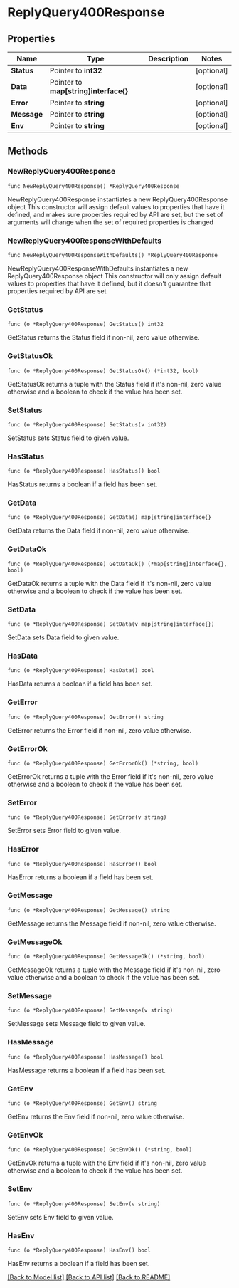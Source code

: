 # ReplyQuery400Response

## Properties

Name | Type | Description | Notes
------------ | ------------- | ------------- | -------------
**Status** | Pointer to **int32** |  | [optional] 
**Data** | Pointer to **map[string]interface{}** |  | [optional] 
**Error** | Pointer to **string** |  | [optional] 
**Message** | Pointer to **string** |  | [optional] 
**Env** | Pointer to **string** |  | [optional] 

## Methods

### NewReplyQuery400Response

`func NewReplyQuery400Response() *ReplyQuery400Response`

NewReplyQuery400Response instantiates a new ReplyQuery400Response object
This constructor will assign default values to properties that have it defined,
and makes sure properties required by API are set, but the set of arguments
will change when the set of required properties is changed

### NewReplyQuery400ResponseWithDefaults

`func NewReplyQuery400ResponseWithDefaults() *ReplyQuery400Response`

NewReplyQuery400ResponseWithDefaults instantiates a new ReplyQuery400Response object
This constructor will only assign default values to properties that have it defined,
but it doesn't guarantee that properties required by API are set

### GetStatus

`func (o *ReplyQuery400Response) GetStatus() int32`

GetStatus returns the Status field if non-nil, zero value otherwise.

### GetStatusOk

`func (o *ReplyQuery400Response) GetStatusOk() (*int32, bool)`

GetStatusOk returns a tuple with the Status field if it's non-nil, zero value otherwise
and a boolean to check if the value has been set.

### SetStatus

`func (o *ReplyQuery400Response) SetStatus(v int32)`

SetStatus sets Status field to given value.

### HasStatus

`func (o *ReplyQuery400Response) HasStatus() bool`

HasStatus returns a boolean if a field has been set.

### GetData

`func (o *ReplyQuery400Response) GetData() map[string]interface{}`

GetData returns the Data field if non-nil, zero value otherwise.

### GetDataOk

`func (o *ReplyQuery400Response) GetDataOk() (*map[string]interface{}, bool)`

GetDataOk returns a tuple with the Data field if it's non-nil, zero value otherwise
and a boolean to check if the value has been set.

### SetData

`func (o *ReplyQuery400Response) SetData(v map[string]interface{})`

SetData sets Data field to given value.

### HasData

`func (o *ReplyQuery400Response) HasData() bool`

HasData returns a boolean if a field has been set.

### GetError

`func (o *ReplyQuery400Response) GetError() string`

GetError returns the Error field if non-nil, zero value otherwise.

### GetErrorOk

`func (o *ReplyQuery400Response) GetErrorOk() (*string, bool)`

GetErrorOk returns a tuple with the Error field if it's non-nil, zero value otherwise
and a boolean to check if the value has been set.

### SetError

`func (o *ReplyQuery400Response) SetError(v string)`

SetError sets Error field to given value.

### HasError

`func (o *ReplyQuery400Response) HasError() bool`

HasError returns a boolean if a field has been set.

### GetMessage

`func (o *ReplyQuery400Response) GetMessage() string`

GetMessage returns the Message field if non-nil, zero value otherwise.

### GetMessageOk

`func (o *ReplyQuery400Response) GetMessageOk() (*string, bool)`

GetMessageOk returns a tuple with the Message field if it's non-nil, zero value otherwise
and a boolean to check if the value has been set.

### SetMessage

`func (o *ReplyQuery400Response) SetMessage(v string)`

SetMessage sets Message field to given value.

### HasMessage

`func (o *ReplyQuery400Response) HasMessage() bool`

HasMessage returns a boolean if a field has been set.

### GetEnv

`func (o *ReplyQuery400Response) GetEnv() string`

GetEnv returns the Env field if non-nil, zero value otherwise.

### GetEnvOk

`func (o *ReplyQuery400Response) GetEnvOk() (*string, bool)`

GetEnvOk returns a tuple with the Env field if it's non-nil, zero value otherwise
and a boolean to check if the value has been set.

### SetEnv

`func (o *ReplyQuery400Response) SetEnv(v string)`

SetEnv sets Env field to given value.

### HasEnv

`func (o *ReplyQuery400Response) HasEnv() bool`

HasEnv returns a boolean if a field has been set.


[[Back to Model list]](../README.md#documentation-for-models) [[Back to API list]](../README.md#documentation-for-api-endpoints) [[Back to README]](../README.md)


